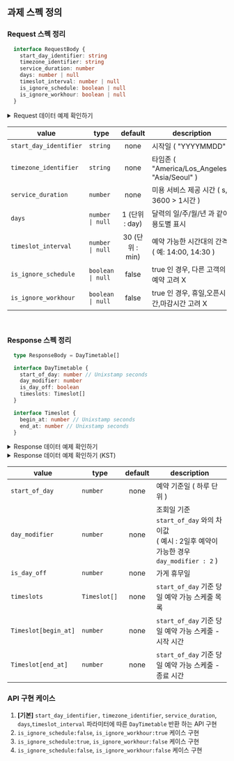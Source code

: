 ## 과제 스펙 정의

### Request 스펙 정리



```ts
  interface RequestBody {
    start_day_identifier: string
    timezone_identifier: string
    service_duration: number
    days: number | null
    timeslot_interval: number | null
    is_ignore_schedule: boolean | null
    is_ignore_workhour: boolean | null
  }
```

<details>
  <summary>Request 데이터 예제 확인하기</summary>

  ```json
  {
    "start_day_identifier" : "20210910",
    "days": 3,
    "service_duration": 3600,
    "timeslot_interval": 1800,
    "is_ignore_schedule": true,
    "is_ignore_workhour": false,
    "timezone_identifier": "Asia/Seoul",
  }
  ```

</details>


| value                  | type              |     default     | description                                    |
| ---------------------- | ----------------- | :-------------: | ---------------------------------------------- |
| `start_day_identifier` | `string`          |      none       | 시작일 ( "YYYYMMDD" )                          |
| `timezone_identifier`  | `string`          |      none       | 타임존 ( "America/Los_Angeles", "Asia/Seoul" ) |
| `service_duration`     | `number`          |      none       | 미용 서비스 제공 시간 ( s, 3600 > 1시간 )      |
| `days`                 | `number \| null`  | 1 (단위 : day)  | 달력의 일/주/월/년 과 같이 용도별 표시         |
| `timeslot_interval`    | `number \| null`  | 30 (단위 : min) | 예약 가능한 시간대의 간격 ( 예: 14:00, 14:30 ) |
| `is_ignore_schedule`   | `boolean \| null` |      false      | true 인 경우, 다른 고객의 예약 고려 X          |
| `is_ignore_workhour`   | `boolean \| null` |      false      | true 인 경우, 휴일,오픈시간,마감시간 고려 X    |


<br/>


### Response 스펙 정리

```ts
  type ResponseBody = DayTimetable[]

  interface DayTimetable {
    start_of_day: number // Unixstamp seconds
    day_modifier: number
    is_day_off: boolean
    timeslots: Timeslot[]
  }

  interface Timeslot {
    begin_at: number // Unixstamp seconds
    end_at: number // Unixstamp seconds
  }
```

<details>
  <summary>Response 데이터 예제 확인하기</summary>

  ```json
    [ 
      { 
        "start_of_day": 1538697600, 
        "day_modifier": 2, 
        "is_day_off": false, 
        "timeslots": [ 
          { 
            "begin_at": 1538740800, 
            "end_at": 1538744400 
          }, 
          { 
            "begin_at": 1538742600, 
            "end_at": 1538746200 
          }, 
          { 
            "begin_at": 1538744400, 
            "end_at": 1538748000 
          } 
        ] 
      }, 
      { 
        "start_of_day": 1538784000, 
        "day_modifier": 3, 
        "is_day_off": false, 
        "timeslots": [ 
          { 
            "begin_at": 1538827200, 
            "end_at": 1538830800 
          }, 
          { 
            "begin_at": 1538829000, 
            "end_at": 1538832600 
          }, 
          { 
            "begin_at": 1538830800, 
            "end_at": 1538834400 
          } 
        ] 
      } 
    ]
  ```

</details>


<details>
  <summary>Response 데이터 예제 확인하기 (KST)</summary>

```json
[
  {
    "start_of_day": "2018-10-06T00:00:00+09:00",
    "day_modifier": 2,
    "is_day_off": false,
    "timeslots": [
      {
        "begin_at": "2018-10-06T09:00:00+09:00",
        "end_at": "2018-10-06T10:00:00+09:00"
      },
      {
        "begin_at": "2018-10-06T09:30:00+09:00",
        "end_at": "2018-10-06T10:30:00+09:00"
      },
      {
        "begin_at": "2018-10-06T10:00:00+09:00",
        "end_at": "2018-10-06T11:00:00+09:00"
      }
    ]
  },
  {
    "start_of_day": "2018-10-07T00:00:00+09:00",
    "day_modifier": 3,
    "is_day_off": false,
    "timeslots": [
      {
        "begin_at": "2018-10-07T09:00:00+09:00",
        "end_at": "2018-10-07T10:00:00+09:00"
      },
      {
        "begin_at": "2018-10-07T09:30:00+09:00",
        "end_at": "2018-10-07T10:30:00+09:00"
      },
      {
        "begin_at": "2018-10-07T10:00:00+09:00",
        "end_at": "2018-10-07T11:00:00+09:00"
      }
    ]
  }
]

```

</details>


| value                | type          | default | description                                                                                         |
| -------------------- | ------------- | :-----: | --------------------------------------------------------------------------------------------------- |
| `start_of_day`       | `number`      |  none   | 예약 기준일 ( 하루 단위 )                                                                           |
| `day_modifier`       | `number`      |  none   | 조회일 기준 `start_of_day` 와의 차이값 <br/> ( 예시 : 2일후 예약이 가능한 경우 `day_modifier : 2` ) |
| `is_day_off`         | `number`      |  none   | 가게 휴무일                                                                                         |
| `timeslots`          | `Timeslot[] ` |  none   | `start_of_day` 기준 당일 예약 가능 스케줄 목록                                                      |
| `Timeslot[begin_at]` | `number`      |  none   | `start_of_day` 기준 당일 예약 가능 스케줄 - 시작 시간                                               |
| `Timeslot[end_at]`   | `number`      |  none   | `start_of_day` 기준 당일 예약 가능 스케줄 - 종료 시간                                               |


### API 구현 케이스

1. **[기본]** `start_day_identifier,` `timezone_identifier`, `service_duration`, `days`,`timeslot_interval` 파라미터에 따른 `DayTimetable` 반환 하는 API 구현
2. `is_ignore_schedule:false`, `is_ignore_workhour:true` 케이스 구현 
3. `is_ignore_schedule:true`, `is_ignore_workhour:false` 케이스 구현
4. `is_ignore_schedule:false`, `is_ignore_workhour:false` 케이스 구현



<br/>



